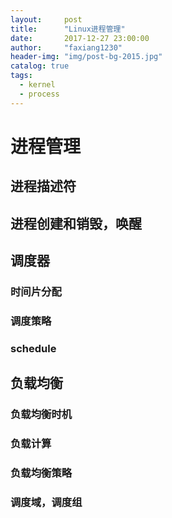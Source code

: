```yaml
---                                                                                                                                                                                                                
layout:     post
title:      "Linux进程管理"
date:       2017-12-27 23:00:00
author:     "faxiang1230"
header-img: "img/post-bg-2015.jpg"
catalog: true
tags:
  - kernel
  - process
---
```

# 进程管理
## 进程描述符
## 进程创建和销毁，唤醒
## 调度器
### 时间片分配
### 调度策略
### schedule
## 负载均衡
### 负载均衡时机
### 负载计算
### 负载均衡策略
### 调度域，调度组
